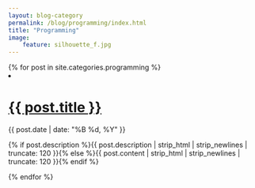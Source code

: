 ```yaml
---
layout: blog-category
permalink: /blog/programming/index.html
title: "Programming"
image:
    feature: silhouette_f.jpg
---
```


<div>
  {% for post in site.categories.programming %} 
    <li>
      <div class="deets" itemscope itemtype="http://schema.org/BlogPosting" itemprop="blogPost">
        <h1><a href="{{ site.url }}{{ post.url }}">{{ post.title }}</a></h1>
        <p class="date"><time datetime="{{ post.date | date_to_xmlschema }}" itemprop="datePublished">{{ post.date | date: "%B %d, %Y" }}</time></p>
        <p class="">{% if post.description %}{{ post.description  | strip_html | strip_newlines | truncate: 120 }}{% else %}{{ post.content | strip_html | strip_newlines | truncate: 120 }}{% endif %}</p>
      </div>
    </li>
  {% endfor %}
</div>
